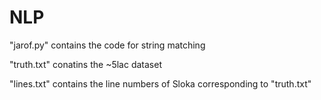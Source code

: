 # NLP

"jarof.py" contains the code for string matching

"truth.txt" conatins the ~5lac dataset

"lines.txt" contains the line numbers of Sloka corresponding to "truth.txt"
